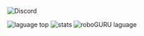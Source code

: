 ![Discord](https://discord.c99.nl/widget/theme-3/726942742218801223.png)
</p>                                                                                                        
  <img alt="laguage top" src="https://github-readme-stats.vercel.app/api/top-langs/?username=azmitino&show_icons=true&theme=tokyonight" /> 
<img alt="stats" src="https://github-readme-stats.vercel.app/api?username=azmitino&show_icons=true&theme=tokyonight" />
<img alt="roboGURU laguage" src="https://cdn.discordapp.com/attachments/829345685575827477/835723253879668806/1618800292004.png" />
